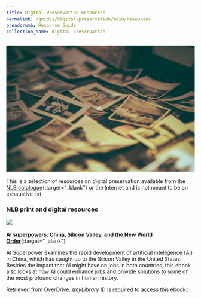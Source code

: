 ```yaml
---
title: Digital Preservation Resources
permalink: /guides/digital-preservation/main/resources
breadcrumb: Resource Guide
collection_name: digital-preservation
---
```

<img src="/images/digital-preservation/Digital-preservation-resources-banner.jpg" alt="digital preservation banner" style="width:800px;" />

This is a selection of resources on digital preservation available from the [NLB catalogue](http://catalogue.nlb.gov.sg/){:target="_blank"} or the Internet and is not meant to be an exhaustive list.

### **NLB print and digital resources**

<img src="/images/book-covers/ai superpowers.jpg" style="width:150px;" />

[**AI superpowers: China, Silicon Valley, and the New World Order**](https://nlb.overdrive.com/media/3758806){:target="_blank"}

AI Superpower examines the rapid development of artificial intelligence (AI) in China, which has caught up to the Silicon Valley in the United States. Besides the impact that AI might have on jobs in both countries, this ebook also looks at how AI could enhance jobs and provide solutions to some of the most profound changes in human history.

Retrieved from OverDrive. (*myLibrary* ID is required to access this ebook.)
